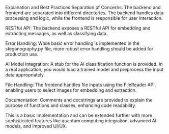 Explanation and Best Practices
Separation of Concerns: The backend and frontend are separated into different directories. The backend handles data processing and logic, while the frontend is responsible for user interaction.

RESTful API: The backend exposes a RESTful API for embedding and extracting messages, as well as classifying data.

Error Handling: While basic error handling is implemented in the steganography.py file, more robust error handling should be added for production use.

AI Model Integration: A stub for the AI classification function is provided. In a real application, you would load a trained model and preprocess the input data appropriately.

File Handling: The frontend handles file inputs using the FileReader API, enabling users to select images for embedding and extraction.

Documentation: Comments and docstrings are provided to explain the purpose of functions and classes, enhancing code readability.

This is a basic implementation and can be extended further with more sophisticated features like quantum computing integration, advanced AI models, and improved UI/UX.
